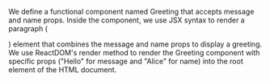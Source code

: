 We define a functional component named Greeting that accepts message and name props.
Inside the component, we use JSX syntax to render a paragraph (<p>) element that combines the message and name props to display a greeting.
We use ReactDOM's render method to render the Greeting component with specific props ("Hello" for message and "Alice" for name) into the root element of the HTML document.